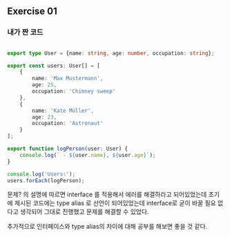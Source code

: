 ## Exercise 01

### 내가 짠 코드 

```typescript

export type User = {name: string, age: number, occupation: string};

export const users: User[] = [
    {
        name: 'Max Mustermann',
        age: 25,
        occupation: 'Chimney sweep'
    },
    {
        name: 'Kate Müller',
        age: 23,
        occupation: 'Astronaut'
    }
];

export function logPerson(user: User) {
    console.log(` - ${user.name}, ${user.age}`);
}

console.log('Users:');
users.forEach(logPerson);
```

문제? 의 설명에 따르면 interface 를 적용해서 에러를 해결하라고 되어있었는데
초기에 제시된 코드에는 type alias 로 선언이 되어있었는데 interface로 굳이
바꿀 필요 없다고 생각되어 그대로 진행했고 문제를 해결할 수 있었다.

추가적으로 인터페이스와 type alias의 차이에 대해 공부를 해보면 좋을 것 같다.